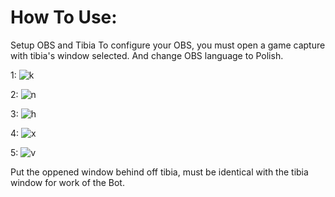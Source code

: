 # How To Use:

 Setup OBS and Tibia
 To configure your OBS, you must open a game capture with tibia's window selected. And change OBS language to Polish.

1:
![k](https://i.ibb.co/kybnY92/1.jpg)

2:
![n](https://i.ibb.co/wzgWwM2/2.jpg)

3:
![h](https://i.ibb.co/xf3SHqX/3.jpg)

4:
![x](https://i.ibb.co/BTBdxBX/4.jpg)

5:
![v](https://i.ibb.co/xYKmfKD/5.jpg)

Put the oppened window behind off tibia, must be identical with the tibia window for work of the Bot.
